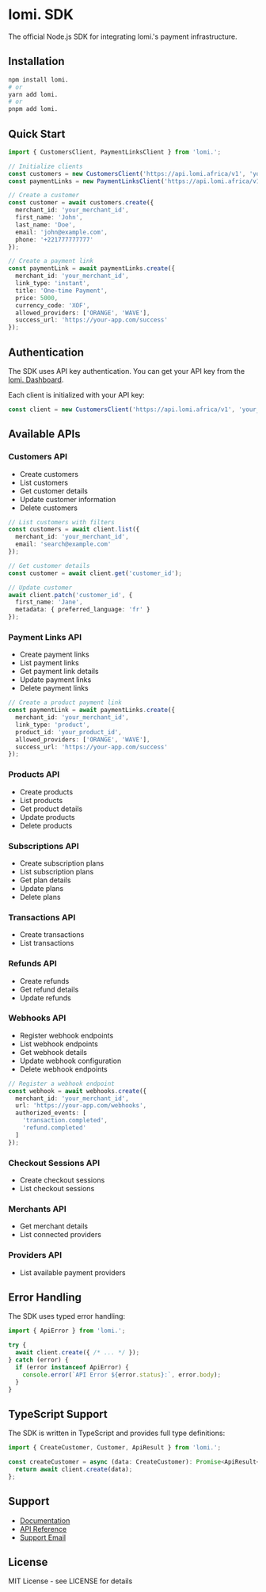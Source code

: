 # lomi. SDK

The official Node.js SDK for integrating lomi.'s payment infrastructure.

## Installation

```bash
npm install lomi.
# or
yarn add lomi.
# or
pnpm add lomi.
```

## Quick Start

```typescript
import { CustomersClient, PaymentLinksClient } from 'lomi.';

// Initialize clients
const customers = new CustomersClient('https://api.lomi.africa/v1', 'your_api_key');
const paymentLinks = new PaymentLinksClient('https://api.lomi.africa/v1', 'your_api_key');

// Create a customer
const customer = await customers.create({
  merchant_id: 'your_merchant_id',
  first_name: 'John',
  last_name: 'Doe',
  email: 'john@example.com',
  phone: '+221777777777'
});

// Create a payment link
const paymentLink = await paymentLinks.create({
  merchant_id: 'your_merchant_id',
  link_type: 'instant',
  title: 'One-time Payment',
  price: 5000,
  currency_code: 'XOF',
  allowed_providers: ['ORANGE', 'WAVE'],
  success_url: 'https://your-app.com/success'
});
```

## Authentication

The SDK uses API key authentication. You can get your API key from the [lomi. Dashboard](https://lomi.africa/portal/settings/api-keys).

Each client is initialized with your API key:

```typescript
const client = new CustomersClient('https://api.lomi.africa/v1', 'your_api_key');
```

## Available APIs

### Customers API
- Create customers
- List customers
- Get customer details
- Update customer information
- Delete customers

```typescript
// List customers with filters
const customers = await client.list({
  merchant_id: 'your_merchant_id',
  email: 'search@example.com'
});

// Get customer details
const customer = await client.get('customer_id');

// Update customer
await client.patch('customer_id', {
  first_name: 'Jane',
  metadata: { preferred_language: 'fr' }
});
```

### Payment Links API
- Create payment links
- List payment links
- Get payment link details
- Update payment links
- Delete payment links

```typescript
// Create a product payment link
const paymentLink = await paymentLinks.create({
  merchant_id: 'your_merchant_id',
  link_type: 'product',
  product_id: 'your_product_id',
  allowed_providers: ['ORANGE', 'WAVE'],
  success_url: 'https://your-app.com/success'
});
```

### Products API
- Create products
- List products
- Get product details
- Update products
- Delete products

### Subscriptions API
- Create subscription plans
- List subscription plans
- Get plan details
- Update plans
- Delete plans

### Transactions API
- Create transactions
- List transactions

### Refunds API
- Create refunds
- Get refund details
- Update refunds

### Webhooks API
- Register webhook endpoints
- List webhook endpoints
- Get webhook details
- Update webhook configuration
- Delete webhook endpoints

```typescript
// Register a webhook endpoint
const webhook = await webhooks.create({
  merchant_id: 'your_merchant_id',
  url: 'https://your-app.com/webhooks',
  authorized_events: [
    'transaction.completed',
    'refund.completed'
  ]
});
```

### Checkout Sessions API
- Create checkout sessions
- List checkout sessions

### Merchants API
- Get merchant details
- List connected providers

### Providers API
- List available payment providers

## Error Handling

The SDK uses typed error handling:

```typescript
import { ApiError } from 'lomi.';

try {
  await client.create({ /* ... */ });
} catch (error) {
  if (error instanceof ApiError) {
    console.error(`API Error ${error.status}:`, error.body);
  }
}
```

## TypeScript Support

The SDK is written in TypeScript and provides full type definitions:

```typescript
import { CreateCustomer, Customer, ApiResult } from 'lomi.';

const createCustomer = async (data: CreateCustomer): Promise<ApiResult<Customer>> => {
  return await client.create(data);
};
```

## Support

- [Documentation](https://developers.lomi.africa)
- [API Reference](https://developers.lomi.africa/api)
- [Support Email](mailto:hello@lomi.africa)

## License

MIT License - see LICENSE for details 
